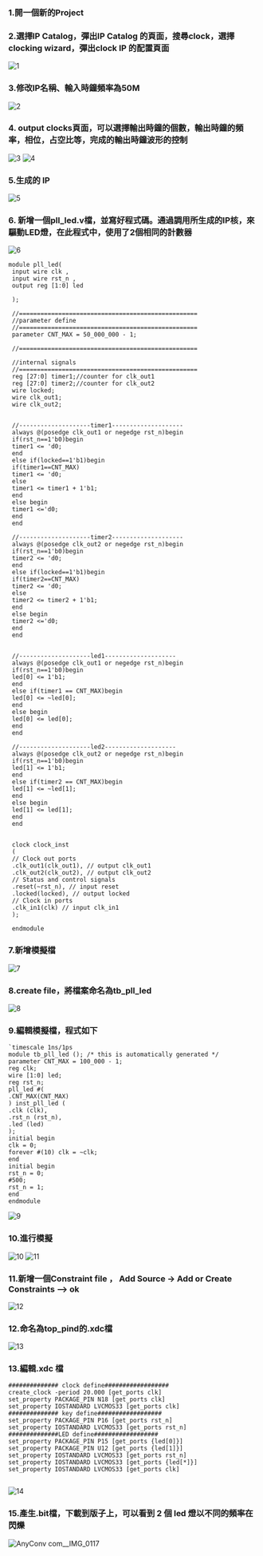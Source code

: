 ### 1.開一個新的Project
### 2.選擇IP Catalog，彈出IP Catalog 的頁面，搜尋clock，選擇clocking wizard，彈出clock IP 的配置頁面

![1](https://user-images.githubusercontent.com/68816726/181781859-4a2c7ad4-f31f-47d1-a7ae-10fc8828d483.png)

### 3.修改IP名稱、輸入時鐘頻率為50M

![2](https://user-images.githubusercontent.com/68816726/181782169-46f7f349-ca8e-49ba-98fd-520ed14ae3ee.png)

### 4. output clocks頁面，可以選擇輸出時鐘的個數，輸出時鐘的頻率，相位，占空比等，完成的輸出時鐘波形的控制

![3](https://user-images.githubusercontent.com/68816726/181782992-666b3942-a5f4-46c7-bd2d-fddee1c4a910.png)
![4](https://user-images.githubusercontent.com/68816726/181783253-bf3b2b30-00a9-4229-b431-9208ce9a25e7.png)

### 5.生成的 IP

![5](https://user-images.githubusercontent.com/68816726/181784389-3c356287-cd2c-4d26-a698-64e874a8e3d1.png)

### 6. 新增一個pll_led.v檔，並寫好程式碼。通過調用所生成的IP核，來驅動LED燈，在此程式中，使用了2個相同的計數器

![6](https://user-images.githubusercontent.com/68816726/181784551-75c764ae-e72a-463b-a51d-9ae3f007d198.png)


```
module pll_led(
 input wire clk ,
 input wire rst_n ,
 output reg [1:0] led 
 
 );

 //==================================================
 //parameter define
 //==================================================
 parameter CNT_MAX = 50_000_000 - 1;

 //==================================================

 //internal signals
 //==================================================
 reg [27:0] timer1;//counter for clk_out1
 reg [27:0] timer2;//counter for clk_out2
 wire locked;
 wire clk_out1;
 wire clk_out2;


 //--------------------timer1--------------------
 always @(posedge clk_out1 or negedge rst_n)begin
 if(rst_n==1'b0)begin
 timer1 <= 'd0;
 end
 else if(locked==1'b1)begin
 if(timer1==CNT_MAX)
 timer1 <= 'd0;
 else
 timer1 <= timer1 + 1'b1;
 end
 else begin
 timer1 <='d0;
 end
 end

 //--------------------timer2--------------------
 always @(posedge clk_out2 or negedge rst_n)begin
 if(rst_n==1'b0)begin
 timer2 <= 'd0;
 end
 else if(locked==1'b1)begin
 if(timer2==CNT_MAX)
 timer2 <= 'd0;
 else
 timer2 <= timer2 + 1'b1;
 end
 else begin
 timer2 <='d0;
 end
 end


 //--------------------led1--------------------
 always @(posedge clk_out1 or negedge rst_n)begin
 if(rst_n==1'b0)begin
 led[0] <= 1'b1;
 end
 else if(timer1 == CNT_MAX)begin
 led[0] <= ~led[0];
 end
 else begin
 led[0] <= led[0];
 end
 end

 //--------------------led2--------------------
 always @(posedge clk_out2 or negedge rst_n)begin
 if(rst_n==1'b0)begin
 led[1] <= 1'b1;
 end
 else if(timer2 == CNT_MAX)begin
 led[1] <= ~led[1];
 end
 else begin
 led[1] <= led[1];
 end
 end


 clock clock_inst
 (
 // Clock out ports
 .clk_out1(clk_out1), // output clk_out1
 .clk_out2(clk_out2), // output clk_out2
 // Status and control signals
 .reset(~rst_n), // input reset
 .locked(locked), // output locked
 // Clock in ports
 .clk_in1(clk) // input clk_in1
 );

 endmodule
 ```
 ### 7.新增模擬檔
 
![7](https://user-images.githubusercontent.com/68816726/181790222-df9cec1d-21b4-41db-ac9a-e29f06e583cd.png)

### 8.create file，將檔案命名為tb_pll_led

![8](https://user-images.githubusercontent.com/68816726/181790347-1883bb86-6a0f-4810-bda9-9ab4b3120c5d.png)

### 9.編輯模擬檔，程式如下
```
`timescale 1ns/1ps
module tb_pll_led (); /* this is automatically generated */
parameter CNT_MAX = 100_000 - 1;
reg clk;
wire [1:0] led;
reg rst_n;
pll_led #(
.CNT_MAX(CNT_MAX)
) inst_pll_led (
.clk (clk),
.rst_n (rst_n),
.led (led)
);
initial begin
clk = 0;
forever #(10) clk = ~clk;
end
initial begin
rst_n = 0;
#500;
rst_n = 1;
end
endmodule

```
![9](https://user-images.githubusercontent.com/68816726/181790613-34307b19-e0b1-4b1f-89b9-47a87b6b0951.png)

### 10.進行模擬

![10](https://user-images.githubusercontent.com/68816726/181793713-b150dfd0-0d5d-44a8-a775-35bdfd6c5d4b.png)
![11](https://user-images.githubusercontent.com/68816726/181793763-bdf07efb-35ee-40a4-8dd9-a22e524aa82b.png)

### 11.新增一個Constraint file ， Add Source -> Add or Create Constraints –> ok

![12](https://user-images.githubusercontent.com/68816726/181794296-e494707a-eb51-4f92-8e94-9a73a56e9b9a.png)

### 12.命名為top_pind的.xdc檔

![13](https://user-images.githubusercontent.com/68816726/181794330-289c74b4-3c3c-4021-b176-159377d0dd0d.png)

### 13.編輯.xdc 檔
```
############## clock define##################
create_clock -period 20.000 [get_ports clk]
set_property PACKAGE_PIN N18 [get_ports clk]
set_property IOSTANDARD LVCMOS33 [get_ports clk]
############## key define##################
set_property PACKAGE_PIN P16 [get_ports rst_n]
set_property IOSTANDARD LVCMOS33 [get_ports rst_n]
##############LED define##################
set_property PACKAGE_PIN P15 [get_ports {led[0]}]
set_property PACKAGE_PIN U12 [get_ports {led[1]}]
set_property IOSTANDARD LVCMOS33 [get_ports rst_n]
set_property IOSTANDARD LVCMOS33 [get_ports {led[*]}]
set_property IOSTANDARD LVCMOS33 [get_ports clk]


```

![14](https://user-images.githubusercontent.com/68816726/181794543-5b5d9014-98cb-4ebb-aab0-6fc89ad35022.png)

### 15.產生.bit檔，下載到版子上，可以看到 2 個 led 燈以不同的頻率在閃爍


![AnyConv com__IMG_0117](https://user-images.githubusercontent.com/68816726/181795843-5f8992db-11d9-4b9d-93dd-d47c20d6d123.jpg)

